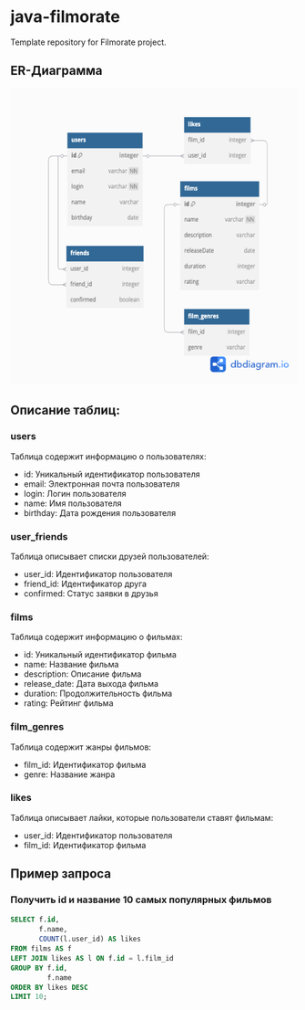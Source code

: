 # java-filmorate
Template repository for Filmorate project.

## ER-Диаграмма
![Диаграмма](./dbdiagram.png)

## Описание таблиц:
### users
Таблица содержит информацию о пользователях:

- id: Уникальный идентификатор пользователя
- email: Электронная почта пользователя
- login: Логин пользователя
- name: Имя пользователя
- birthday: Дата рождения пользователя

### user_friends
Таблица описывает списки друзей пользователей:

- user_id: Идентификатор пользователя
- friend_id: Идентификатор друга
- confirmed: Статус заявки в друзья

### films
Таблица содержит информацию о фильмах:

- id: Уникальный идентификатор фильма
- name: Название фильма
- description: Описание фильма
- release_date: Дата выхода фильма
- duration: Продолжительность фильма
- rating: Рейтинг фильма

### film_genres
Таблица содержит жанры фильмов:

- film_id: Идентификатор фильма
- genre: Название жанра


### likes
Таблица описывает лайки, которые пользователи ставят фильмам:

- user_id: Идентификатор пользователя
- film_id: Идентификатор фильма

## Пример запроса

### Получить id и название 10 самых популярных фильмов

```sql
SELECT f.id,
       f.name,
       COUNT(l.user_id) AS likes
FROM films AS f
LEFT JOIN likes AS l ON f.id = l.film_id
GROUP BY f.id, 
         f.name
ORDER BY likes DESC
LIMIT 10;
```
